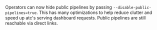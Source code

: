 Operators can now hide public pipelines by passing `--disable-public-pipelines=true`.
This has many optimizations to help reduce clutter and speed up atc's serving dashboard requests.
Public pipelines are still reachable via direct links.  
